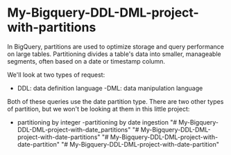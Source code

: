 # My-Bigquery-DDL-DML-project-with-partitions
In BigQuery, partitions are used to optimize storage and query performance on large tables. Partitioning divides a table's data into smaller, manageable segments, often based on a date or timestamp column.

We'll look at two types of request:
- DDL: data definition language
-DML: data manipulation language

Both of these queries use the date partition type. There are two other types of partition, but we won't be looking at them in this little project:
- partitioning by integer
-partitioning by date ingestion
"# My-Bigquery-DDL-DML-project-with-date_partitions" 
"# My-Bigquery-DDL-DML-project-with-date-partitions" 
"# My-Bigquery-DDL-DML-project-with-date-partition" 
"# My-Bigquery-DDL-DML-project-with-date-partition" 
